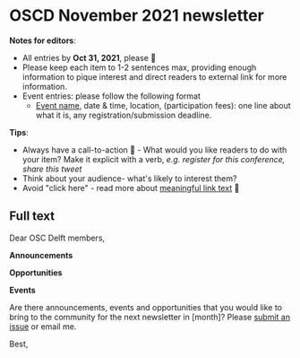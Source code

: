 # OSCD November 2021 newsletter

**Notes for editors**: 
- All entries by **Oct 31, 2021**, please :pray: 
- Please keep each item to 1-2 sentences max, providing enough information to pique interest and direct readers to external link for more information. 
- Event entries: please follow the following format
    -  [Event name](eventlink), date & time, location, (participation fees): one line about what it is, any registration/submission deadline.

**Tips**:
- Always have a call-to-action :loudspeaker: - What would you like readers to do with your item? Make it explicit with a verb, *e.g. register for this conference, share this tweet*
- Think about your audience- what's likely to interest them? 
- Avoid "click here" - read more about [meaningful link text](https://accessibility.princeton.edu/how/content/links) :link:

## Full text

Dear OSC Delft members, 

**Announcements**

**Opportunities**

**Events**

Are there announcements, events and opportunities that you would like to bring to the community for the next newsletter in [month]? Please [submit an issue](https://github.com/osc-delft/newsletters/issues) or email me.

Best,
